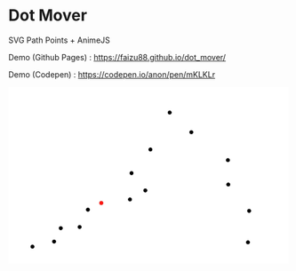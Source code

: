 # Dot Mover

SVG Path Points + AnimeJS

Demo (Github Pages) : https://faizu88.github.io/dot_mover/

Demo (Codepen) : [https://codepen.io/anon/pen/mKLKLr ](https://codepen.io/faizu90/pen/dyrNyJW)

![Image](dot_mover.png?raw=true "Screenshot")

